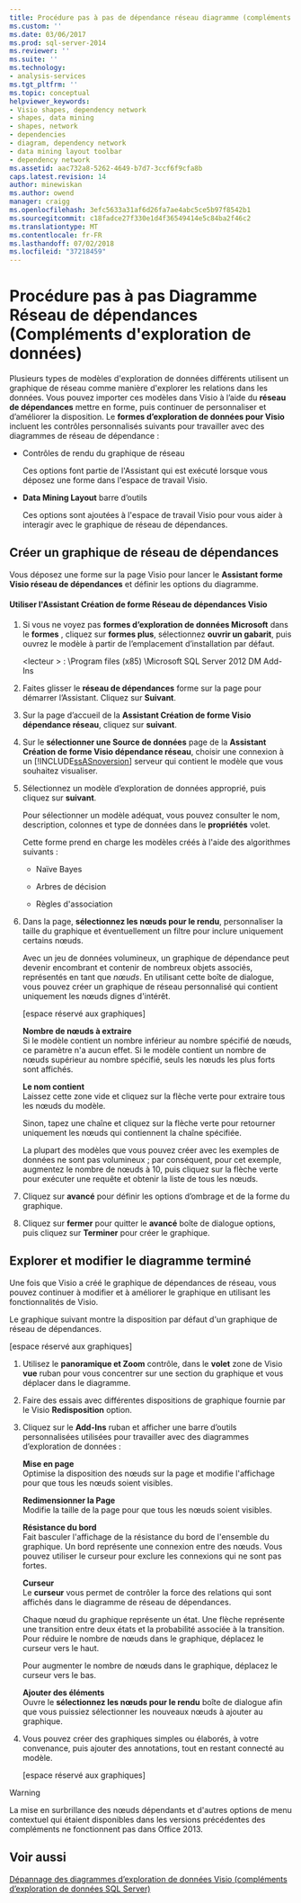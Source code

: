 ```yaml
---
title: Procédure pas à pas de dépendance réseau diagramme (compléments d’exploration de données) | Microsoft Docs
ms.custom: ''
ms.date: 03/06/2017
ms.prod: sql-server-2014
ms.reviewer: ''
ms.suite: ''
ms.technology:
- analysis-services
ms.tgt_pltfrm: ''
ms.topic: conceptual
helpviewer_keywords:
- Visio shapes, dependency network
- shapes, data mining
- shapes, network
- dependencies
- diagram, dependency network
- data mining layout toolbar
- dependency network
ms.assetid: aac732a8-5262-4649-b7d7-3ccf6f9cfa8b
caps.latest.revision: 14
author: minewiskan
ms.author: owend
manager: craigg
ms.openlocfilehash: 3efc5633a31af6d26fa7ae4abc5ce5b97f8542b1
ms.sourcegitcommit: c18fadce27f330e1d4f36549414e5c84ba2f46c2
ms.translationtype: MT
ms.contentlocale: fr-FR
ms.lasthandoff: 07/02/2018
ms.locfileid: "37218459"
---
```

# <a name="dependency-network-diagram-walkthrough-data-mining-add-ins"></a>Procédure pas à pas Diagramme Réseau de dépendances (Compléments d'exploration de données)
  Plusieurs types de modèles d'exploration de données différents utilisent un graphique de réseau comme manière d'explorer les relations dans les données. Vous pouvez importer ces modèles dans Visio à l’aide du **réseau de dépendances** mettre en forme, puis continuer de personnaliser et d’améliorer la disposition. Le **formes d’exploration de données pour Visio** incluent les contrôles personnalisés suivants pour travailler avec des diagrammes de réseau de dépendance :  
  
-   Contrôles de rendu du graphique de réseau  
  
     Ces options font partie de l'Assistant qui est exécuté lorsque vous déposez une forme dans l'espace de travail Visio.  
  
-   **Data Mining Layout** barre d’outils  
  
     Ces options sont ajoutées à l'espace de travail Visio pour vous aider à interagir avec le graphique de réseau de dépendances.  
  
## <a name="build-a-dependency-network-graph"></a>Créer un graphique de réseau de dépendances  
 Vous déposez une forme sur la page Visio pour lancer le **Assistant forme Visio réseau de dépendances** et définir les options du diagramme.  
  
#### <a name="use-the-dependency-net-visio-shape-wizard"></a>Utiliser l'Assistant Création de forme Réseau de dépendances Visio  
  
1.  Si vous ne voyez pas **formes d’exploration de données Microsoft** dans le **formes** , cliquez sur **formes plus**, sélectionnez **ouvrir un gabarit**, puis ouvrez le modèle à partir de l’emplacement d’installation par défaut.  
  
     \<lecteur > : \Program files (x85) \Microsoft SQL Server 2012 DM Add-Ins  
  
2.  Faites glisser le **réseau de dépendances** forme sur la page pour démarrer l’Assistant. Cliquez sur **Suivant**.  
  
3.  Sur la page d’accueil de la **Assistant Création de forme Visio dépendance réseau**, cliquez sur **suivant**.  
  
4.  Sur le **sélectionner une Source de données** page de la **Assistant Création de forme Visio dépendance réseau**, choisir une connexion à un [!INCLUDE[ssASnoversion](../includes/ssasnoversion-md.md)] serveur qui contient le modèle que vous souhaitez visualiser.  
  
5.  Sélectionnez un modèle d’exploration de données approprié, puis cliquez sur **suivant**.  
  
     Pour sélectionner un modèle adéquat, vous pouvez consulter le nom, description, colonnes et type de données dans le **propriétés** volet.  
  
     Cette forme prend en charge les modèles créés à l'aide des algorithmes suivants :  
  
    -   Naïve Bayes  
  
    -   Arbres de décision  
  
    -   Règles d'association  
  
6.  Dans la page, **sélectionnez les nœuds pour le rendu**, personnaliser la taille du graphique et éventuellement un filtre pour inclure uniquement certains nœuds.  
  
     Avec un jeu de données volumineux, un graphique de dépendance peut devenir encombrant et contenir de nombreux objets associés, représentés en tant que *nœuds*. En utilisant cette boîte de dialogue, vous pouvez créer un graphique de réseau personnalisé qui contient uniquement les nœuds dignes d'intérêt.  
  
     [espace réservé aux graphiques]  
  
     **Nombre de nœuds à extraire**  
     Si le modèle contient un nombre inférieur au nombre spécifié de nœuds, ce paramètre n'a aucun effet. Si le modèle contient un nombre de nœuds supérieur au nombre spécifié, seuls les nœuds les plus forts sont affichés.  
  
     **Le nom contient**  
     Laissez cette zone vide et cliquez sur la flèche verte pour extraire tous les nœuds du modèle.  
  
     Sinon, tapez une chaîne et cliquez sur la flèche verte pour retourner uniquement les nœuds qui contiennent la chaîne spécifiée.  
  
     La plupart des modèles que vous pouvez créer avec les exemples de données ne sont pas volumineux ; par conséquent, pour cet exemple, augmentez le nombre de nœuds à 10, puis cliquez sur la flèche verte pour exécuter une requête et obtenir la liste de tous les nœuds.  
  
7.  Cliquez sur **avancé** pour définir les options d’ombrage et de la forme du graphique.  
  
8.  Cliquez sur **fermer** pour quitter le **avancé** boîte de dialogue options, puis cliquez sur **Terminer** pour créer le graphique.  
  
## <a name="explore-and-modify-the-finished-diagram"></a>Explorer et modifier le diagramme terminé  
 Une fois que Visio a créé le graphique de dépendances de réseau, vous pouvez continuer à modifier et à améliorer le graphique en utilisant les fonctionnalités de Visio.  
  
 Le graphique suivant montre la disposition par défaut d'un graphique de réseau de dépendances.  
  
 [espace réservé aux graphiques]  
  
1.  Utilisez le **panoramique et Zoom** contrôle, dans le **volet** zone de Visio **vue** ruban pour vous concentrer sur une section du graphique et vous déplacer dans le diagramme.  
  
2.  Faire des essais avec différentes dispositions de graphique fournie par le Visio **Redisposition** option.  
  
3.  Cliquez sur le **Add-Ins** ruban et afficher une barre d’outils personnalisées utilisées pour travailler avec des diagrammes d’exploration de données :  
  
     **Mise en page**  
     Optimise la disposition des nœuds sur la page et modifie l'affichage pour que tous les nœuds soient visibles.  
  
     **Redimensionner la Page**  
     Modifie la taille de la page pour que tous les nœuds soient visibles.  
  
     **Résistance du bord**  
     Fait basculer l'affichage de la résistance du bord de l'ensemble du graphique. Un bord représente une connexion entre des nœuds. Vous pouvez utiliser le curseur pour exclure les connexions qui ne sont pas fortes.  
  
     **Curseur**  
     Le **curseur** vous permet de contrôler la force des relations qui sont affichés dans le diagramme de réseau de dépendances.  
  
     Chaque nœud du graphique représente un état. Une flèche représente une transition entre deux états et la probabilité associée à la transition. Pour réduire le nombre de nœuds dans le graphique, déplacez le curseur vers le haut.  
  
     Pour augmenter le nombre de nœuds dans le graphique, déplacez le curseur vers le bas.  
  
     **Ajouter des éléments**  
     Ouvre le **sélectionnez les nœuds pour le rendu** boîte de dialogue afin que vous puissiez sélectionner les nouveaux nœuds à ajouter au graphique.  
  
4.  Vous pouvez créer des graphiques simples ou élaborés, à votre convenance, puis ajouter des annotations, tout en restant connecté au modèle.  
  
     [espace réservé aux graphiques]  
  
> [!WARNING]  
>  La mise en surbrillance des nœuds dépendants et d'autres options de menu contextuel qui étaient disponibles dans les versions précédentes des compléments ne fonctionnent pas dans Office 2013.  
  
## <a name="see-also"></a>Voir aussi  
 [Dépannage des diagrammes d’exploration de données Visio &#40;compléments d’exploration de données SQL Server&#41;](troubleshooting-visio-data-mining-diagrams-sql-server-data-mining-add-ins.md)  
  
  
